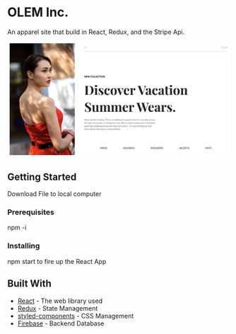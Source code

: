 # OLEM Inc.

An apparel site that build in React, Redux, and the Stripe Api. 

![project](/project-img.png)

## Getting Started
Download File to local computer

### Prerequisites

npm -i

### Installing

npm start to fire up the React App


## Built With

* [React](https://reactjs.org/) - The web library used
* [Redux](https://redux.js.org/) - State Management
* [styled-components](https://styled-components.com/) - CSS Management
* [Firebase](https://firebase.google.com/) - Backend Database



